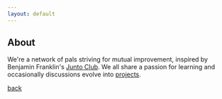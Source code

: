 ```yaml
---
layout: default
---
```


## About

We're a network of pals striving for mutual improvement, inspired by Benjamin Franklin's [Junto Club](http://www.benjamin-franklin-history.org/junto-club/). We all share a passion for learning and occasionally discussions evolve into [projects](index).

[back](./)
